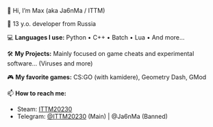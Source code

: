 👋 Hi, I’m Max (aka Ja6nMa / ITTM)

📍 13 y.o. developer from Russia

💻 **Languages I use:**
Python • C++ • Batch • Lua • And more...

🛠️ **My Projects:**
Mainly focused on game cheats and experimental software... (Viruses and more)

🎮 **My favorite games:**
CS:GO (with kamidere), Geometry Dash, GMod

📫 **How to reach me:**
* Steam: [ITTM20230](https://steamcommunity.com/id/ITTM20230/)
* Telegram: [@ITTM20230](https://t.me/ITTM20230) (Main) | @Ja6nMa (Banned)
